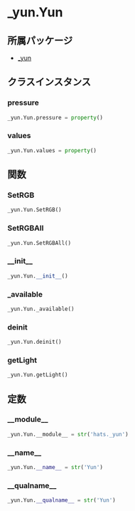 # _yun.Yun

## 所属パッケージ
- [_yun](../../module/_yun)

## クラスインスタンス

### pressure
```python
_yun.Yun.pressure = property()
```

### values
```python
_yun.Yun.values = property()
```

## 関数

### SetRGB
```python
_yun.Yun.SetRGB()
```

### SetRGBAll
```python
_yun.Yun.SetRGBAll()
```

### \_\_init\_\_
```python
_yun.Yun.__init__()
```

### \_available
```python
_yun.Yun._available()
```

### deinit
```python
_yun.Yun.deinit()
```

### getLight
```python
_yun.Yun.getLight()
```

## 定数

### \_\_module\_\_
```python
_yun.Yun.__module__ = str('hats._yun')
```

### \_\_name\_\_
```python
_yun.Yun.__name__ = str('Yun')
```

### \_\_qualname\_\_
```python
_yun.Yun.__qualname__ = str('Yun')
```
